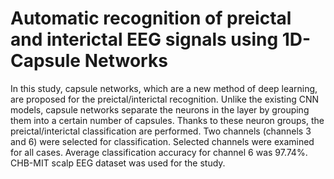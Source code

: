 # Automatic recognition of preictal and interictal EEG signals using 1D-Capsule Networks

In this study, capsule networks, which are a new method of deep learning, are proposed for the preictal/interictal recognition. Unlike the existing CNN models, capsule networks separate the neurons in the layer by grouping them into a certain number of capsules. Thanks to these neuron groups, the preictal/interictal classification are performed. Two channels (channels 3 and 6) were selected for classification. Selected channels were examined for all cases. Average classification accuracy for channel 6 was 97.74%.  CHB-MIT scalp EEG dataset was used for the study.
